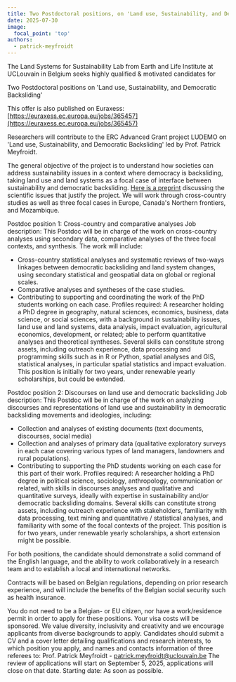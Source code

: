 ```yaml
---
title: Two Postdoctoral positions, on 'Land use, Sustainability, and Democratic Backsliding'
date: 2025-07-30
image:
  focal_point: 'top'
authors: 
  - patrick-meyfroidt
---
```


<!--more-->

The Land Systems for Sustainability Lab from Earth and Life Institute at UCLouvain in Belgium seeks highly qualified & motivated candidates for

Two Postdoctoral positions on 'Land use, Sustainability, and Democratic Backsliding'
 
This offer is also published on Euraxess: [https://euraxess.ec.europa.eu/jobs/365457](https://euraxess.ec.europa.eu/jobs/365457)

Researchers will contribute to the ERC Advanced Grant project LUDEMO on 'Land use, Sustainability, and Democratic Backsliding' led by Prof. Patrick Meyfroidt.

The general objective of the project is to understand how societies can address sustainability issues in a context where democracy is backsliding, taking land use and land systems as a focal case of interface between sustainability and democratic backsliding. [Here is a preprint](https://doi.org/10.31223/X57J1G) discussing the scientific issues that justify the project. We will work through cross-country studies as well as three focal cases in Europe, Canada's Northern frontiers, and Mozambique.

Postdoc position 1: Cross-country and comparative analyses
Job description: This Postdoc will be in charge of the work on cross-country analyses using secondary data, comparative analyses of the three focal contexts, and synthesis. The work will include:
- Cross-country statistical analyses and systematic reviews of two-ways linkages between democratic backsliding and land system changes, using secondary statistical and geospatial data on global or regional scales. 
- Comparative analyses and syntheses of the case studies.
- Contributing to supporting and coordinating the work of the PhD students working on each case. 
Profiles required: A researcher holding a PhD degree in geography, natural sciences, economics, business, data science, or social sciences, with a background in sustainability issues, land use and land systems, data analysis, impact evaluation, agricultural economics, development, or related; able to perform quantitative analyses and theoretical syntheses. 
Several skills can constitute strong assets, including outreach experience, data processing and programming skills such as in R or Python, spatial analyses and GIS, statistical analyses, in particular spatial statistics and impact evaluation.
This position is initially for two years, under renewable yearly scholarships, but could be extended. 

Postdoc position 2: Discourses on land use and democratic backsliding
Job description: This Postdoc will be in charge of the work on analyzing discourses and representations of land use and sustainability in democratic backsliding movements and ideologies, including:
- Collection and analyses of existing documents (text documents, discourses, social media) 
- Collection and analyses of primary data (qualitative exploratory surveys in each case covering various types of land managers, landowners and rural populations).
- Contributing to supporting the PhD students working on each case for this part of their work. 
Profiles required: A researcher holding a PhD degree in political science, sociology, anthropology, communication or related, with skills in discourses analyses and qualitative and quantitative surveys, ideally with expertise in sustainability and/or democratic backsliding domains. 
Several skills can constitute strong assets, including outreach experience with stakeholders, familiarity with data processing, text mining and quantitative / statistical analyses, and familiarity with some of the focal contexts of the project.
This position is for two years, under renewable yearly scholarships, a short extension might be possible. 

For both positions, the candidate should demonstrate a solid command of the English language, and the ability to work collaboratively in a research team and to establish a local and international networks. 

Contracts will be based on Belgian regulations, depending on prior research experience, and will include the benefits of the Belgian social security such as health insurance.

You do not need to be a Belgian- or EU citizen, nor have a work/residence permit in order to apply for these positions. Your visa costs will be sponsored. We value diversity, inclusivity and creativity and we encourage applicants from diverse backgrounds to apply. 
Candidates should submit a CV and a cover letter detailing qualifications and research interests, to which position you apply, and names and contacts information of three referees to: 
Prof. Patrick Meyfroidt - [patrick.meyfroidt@uclouvain.be](mailto:patrick.meyfroidt@uclouvain.be) 
The review of applications will start on September 5, 2025, applications will close on that date.
Starting date: As soon as possible.
